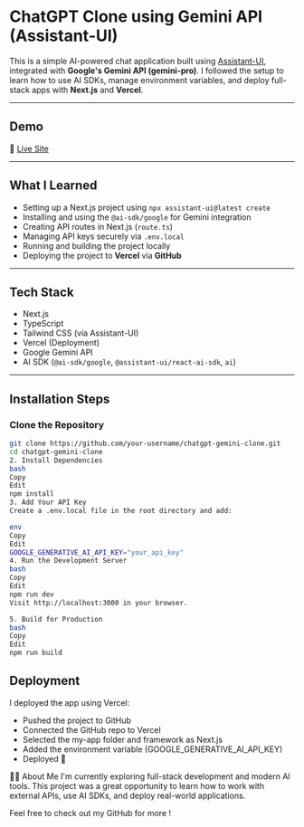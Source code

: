 # ChatGPT Clone using Gemini API (Assistant-UI)

This is a simple AI-powered chat application built using [Assistant-UI](https://www.assistant-ui.com/docs/getting-started), integrated with **Google's Gemini API (gemini-pro)**. I followed the setup to learn how to use AI SDKs, manage environment variables, and deploy full-stack apps with **Next.js** and **Vercel**.

---

## Demo

🔗 [Live Site](https://gem-gpt-one.vercel.app/)

---

## What I Learned

- Setting up a Next.js project using `npx assistant-ui@latest create`
- Installing and using the `@ai-sdk/google` for Gemini integration
- Creating API routes in Next.js (`route.ts`)
- Managing API keys securely via `.env.local`
- Running and building the project locally
- Deploying the project to **Vercel** via **GitHub**

---

## Tech Stack

- Next.js
- TypeScript
- Tailwind CSS (via Assistant-UI)
- Vercel (Deployment)
- Google Gemini API
- AI SDK (`@ai-sdk/google`, `@assistant-ui/react-ai-sdk`, `ai`)

---

## Installation Steps

### Clone the Repository

```bash
git clone https://github.com/your-username/chatgpt-gemini-clone.git
cd chatgpt-gemini-clone
2. Install Dependencies
bash
Copy
Edit
npm install
3. Add Your API Key
Create a .env.local file in the root directory and add:

env
Copy
Edit
GOOGLE_GENERATIVE_AI_API_KEY="your_api_key"
4. Run the Development Server
bash
Copy
Edit
npm run dev
Visit http://localhost:3000 in your browser.

5. Build for Production
bash
Copy
Edit
npm run build

```

 ## Deployment
I deployed the app using Vercel:

- Pushed the project to GitHub
- Connected the GitHub repo to Vercel
- Selected the my-app folder and framework as Next.js
- Added the environment variable (GOOGLE_GENERATIVE_AI_API_KEY)
- Deployed 🎉

🙋‍♂️ About Me
I'm currently exploring full-stack development and modern AI tools. This project was a great opportunity to learn how to work with external APIs, use AI SDKs, and deploy real-world applications.

Feel free to check out my GitHub for more !

